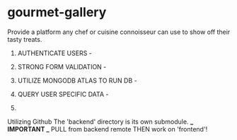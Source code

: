 # gourmet-gallery

<!-- APP'S MISSION STATEMENT -->

Provide a platform any chef or cuisine connoisseur can use to show off their tasty treats.

<!-- GOALS -->

1. AUTHENTICATE USERS -

2. STRONG FORM VALIDATION -

3. UTILIZE MONGODB ATLAS TO RUN DB -

4. QUERY USER SPECIFIC DATA -

5.

<!-- VERSION CONTROL -->

Utilizing Github
The 'backend' directory is its own submodule.
**_ IMPORTANT _**
PULL from backend remote THEN work on 'frontend'!
